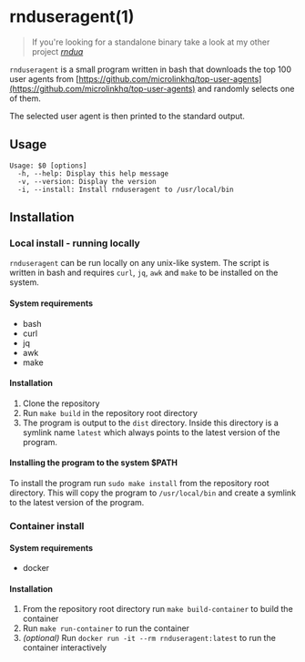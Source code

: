 # rnduseragent(1)

> If you're looking for a standalone binary take a look at my other project *[rndua](https://github.com/tobyvee/rndua)*

`rnduseragent` is a small program written in bash that downloads the top 100 user agents from [https://github.com/microlinkhq/top-user-agents](https://github.com/microlinkhq/top-user-agents) and randomly selects one of them. 

The selected user agent is then printed to the standard output.

## Usage

```
Usage: $0 [options]
  -h, --help: Display this help message
  -v, --version: Display the version
  -i, --install: Install rnduseragent to /usr/local/bin
```

## Installation

### Local install - running locally

`rnduseragent` can be run locally on any unix-like system. The script is written in bash and requires `curl`, `jq`, `awk` and `make` to be installed on the system.

#### System requirements

- bash
- curl
- jq
- awk
- make

#### Installation

1. Clone the repository
2. Run `make build` in the repository root directory
3. The program is output to the `dist` directory. Inside this directory is a symlink name `latest` which always points to the latest version of the program.

#### Installing the program to the system $PATH

To install the program run `sudo make install` from the repository root directory. This will copy the program to `/usr/local/bin` and create a symlink to the latest version of the program.

### Container install

#### System requirements

- docker

#### Installation

1. From the repository root directory run `make build-container` to build the container
2. Run `make run-container` to run the container
3. *(optional)* Run `docker run -it --rm rnduseragent:latest` to run the container interactively
